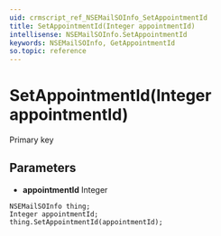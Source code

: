 ```yaml
---
uid: crmscript_ref_NSEMailSOInfo_SetAppointmentId
title: SetAppointmentId(Integer appointmentId)
intellisense: NSEMailSOInfo.SetAppointmentId
keywords: NSEMailSOInfo, GetAppointmentId
so.topic: reference
---
```


# SetAppointmentId(Integer appointmentId)

Primary key

## Parameters

* **appointmentId** Integer

```crmscript
NSEMailSOInfo thing;
Integer appointmentId;
thing.SetAppointmentId(appointmentId);
```

